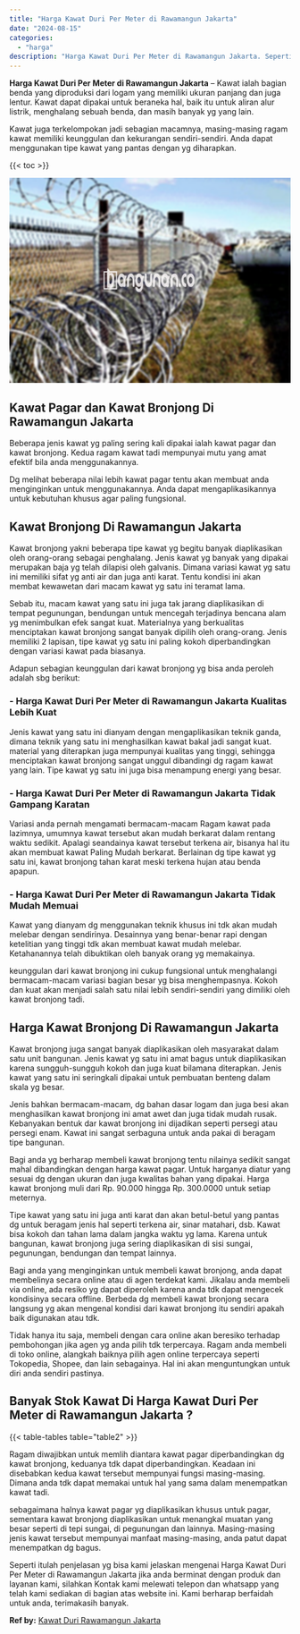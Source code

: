 ```yaml
---
title: "Harga Kawat Duri Per Meter di Rawamangun Jakarta"
date: "2024-08-15"
categories: 
  - "harga"
description: "Harga Kawat Duri Per Meter di Rawamangun Jakarta. Seperti itulah penjelasan yg bisa kami jelaskan mengenai Harga Kawat Duri Per Meter di Rawamangun Jakarta j..."
---
```


**Harga Kawat Duri Per Meter di Rawamangun Jakarta** – Kawat ialah bagian benda yang diproduksi dari logam yang memiliki ukuran panjang dan juga lentur. Kawat dapat dipakai untuk beraneka hal, baik itu untuk aliran alur listrik, menghalang sebuah benda, dan masih banyak yg yang lain.

Kawat juga terkelompokan jadi sebagian macamnya, masing-masing ragam kawat memiliki keunggulan dan kekurangan sendiri-sendiri. Anda dapat menggunakan tipe kawat yang pantas dengan yg diharapkan.

{{< toc >}}

![Harga Kawat Duri Per Meter di Rawamangun Jakarta](/images/jual-kawat-murah43.png)

## Kawat Pagar dan Kawat Bronjong Di Rawamangun Jakarta

Beberapa jenis kawat yg paling sering kali dipakai ialah kawat pagar dan kawat bronjong. Kedua ragam kawat tadi mempunyai mutu yang amat efektif bila anda menggunakannya.

Dg melihat beberapa nilai lebih kawat pagar tentu akan membuat anda menginginkan untuk menggunakannya. Anda dapat mengaplikasikannya untuk kebutuhan khusus agar paling fungsional.

## Kawat Bronjong Di Rawamangun Jakarta

Kawat bronjong yakni beberapa tipe kawat yg begitu banyak diaplikasikan oleh orang-orang sebagai penghalang. Jenis kawat yg banyak yang dipakai merupakan baja yg telah dilapisi oleh galvanis. Dimana variasi kawat yg satu ini memiliki sifat yg anti air dan juga anti karat. Tentu kondisi ini akan membat kewawetan dari macam kawat yg satu ini teramat lama.

Sebab itu, macam kawat yang satu ini juga tak jarang diaplikasikan di tempat pegunungan, bendungan untuk mencegah terjadinya bencana alam yg menimbulkan efek sangat kuat. Materialnya yang berkualitas menciptakan kawat bronjong sangat banyak dipilih oleh orang-orang. Jenis memiliki 2 lapisan, tipe kawat yg satu ini paling kokoh diperbandingkan dengan variasi kawat pada biasanya.

Adapun sebagian keunggulan dari kawat bronjong yg bisa anda peroleh adalah sbg berikut:

### \- Harga Kawat Duri Per Meter di Rawamangun Jakarta Kualitas Lebih Kuat

Jenis kawat yang satu ini dianyam dengan mengaplikasikan teknik ganda, dimana teknik yang satu ini menghasilkan kawat bakal jadi sangat kuat. material yang diterapkan juga mempunyai kualitas yang tinggi, sehingga menciptakan kawat bronjong sangat unggul dibandingi dg ragam kawat yang lain. Tipe kawat yg satu ini juga bisa menampung energi yang besar.

### \- Harga Kawat Duri Per Meter di Rawamangun Jakarta Tidak Gampang Karatan

Variasi anda pernah mengamati bermacam-macam Ragam kawat pada lazimnya, umumnya kawat tersebut akan mudah berkarat dalam rentang waktu sedikit. Apalagi seandainya kawat tersebut terkena air, bisanya hal itu akan membuat kawat Paling Mudah berkarat. Berlainan dg tipe kawat yg satu ini, kawat bronjong tahan karat meski terkena hujan atau benda apapun.

### \- Harga Kawat Duri Per Meter di Rawamangun Jakarta Tidak Mudah Memuai

Kawat yang dianyam dg menggunakan teknik khusus ini tdk akan mudah melebar dengan sendirinya. Desainnya yang benar-benar rapi dengan ketelitian yang tinggi tdk akan membuat kawat mudah melebar. Ketahanannya telah dibuktikan oleh banyak orang yg memakainya.

keunggulan dari kawat bronjong ini cukup fungsional untuk menghalangi bermacam-macam variasi bagian besar yg bisa menghempasnya. Kokoh dan kuat akan menjadi salah satu nilai lebih sendiri-sendiri yang dimiliki oleh kawat bronjong tadi.

## Harga Kawat Bronjong Di Rawamangun Jakarta

Kawat bronjong juga sangat banyak diaplikasikan oleh masyarakat dalam satu unit bangunan. Jenis kawat yg satu ini amat bagus untuk diaplikasikan karena sungguh-sungguh kokoh dan juga kuat bilamana diterapkan. Jenis kawat yang satu ini seringkali dipakai untuk pembuatan benteng dalam skala yg besar.

Jenis bahkan bermacam-macam, dg bahan dasar logam dan juga besi akan menghasilkan kawat bronjong ini amat awet dan juga tidak mudah rusak. Kebanyakan bentuk dar kawat bronjong ini dijadikan seperti persegi atau persegi enam. Kawat ini sangat serbaguna untuk anda pakai di beragam tipe bangunan.

Bagi anda yg berharap membeli kawat bronjong tentu nilainya sedikit sangat mahal dibandingkan dengan harga kawat pagar. Untuk harganya diatur yang sesuai dg dengan ukuran dan juga kwalitas bahan yang dipakai. Harga kawat bronjong muli dari Rp. 90.000 hingga Rp. 300.0000 untuk setiap meternya.

Tipe kawat yang satu ini juga anti karat dan akan betul-betul yang pantas dg untuk beragam jenis hal seperti terkena air, sinar matahari, dsb. Kawat bisa kokoh dan tahan lama dalam jangka waktu yg lama. Karena untuk bangunan, kawat bronjong juga sering diaplikasikan di sisi sungai, pegunungan, bendungan dan tempat lainnya.

Bagi anda yang menginginkan untuk membeli kawat bronjong, anda dapat membelinya secara online atau di agen terdekat kami. Jikalau anda membeli via online, ada resiko yg dapat diperoleh karena anda tdk dapat mengecek kondisinya secara offline. Berbeda dg membeli kawat bronjong secara langsung yg akan mengenal kondisi dari kawat bronjong itu sendiri apakah baik digunakan atau tdk.

Tidak hanya itu saja, membeli dengan cara online akan beresiko terhadap pembohongan jika agen yg anda pilih tdk terpercaya. Ragam anda membeli di toko online, alangkah baiknya pilih agen online terpercaya seperti Tokopedia, Shopee, dan lain sebagainya. Hal ini akan menguntungkan untuk diri anda sendiri pastinya.

## Banyak Stok Kawat Di Harga Kawat Duri Per Meter di Rawamangun Jakarta ?

{{< table-tables table="table2" >}}

Ragam diwajibkan untuk memlih diantara kawat pagar diperbandingkan dg kawat bronjong, keduanya tdk dapat diperbandingkan. Keadaan ini disebabkan kedua kawat tersebut mempunyai fungsi masing-masing. Dimana anda tdk dapat memakai untuk hal yang sama dalam menempatkan kawat tadi.

sebagaimana halnya kawat pagar yg diaplikasikan khusus untuk pagar, sementara kawat bronjong diaplikasikan untuk menangkal muatan yang besar seperti di tepi sungai, di pegunungan dan lainnya. Masing-masing jenis kawat tersebut mempunyai manfaat masing-masing, anda patut dapat menempatkan dg bagus.

Seperti itulah penjelasan yg bisa kami jelaskan mengenai Harga Kawat Duri Per Meter di Rawamangun Jakarta jika anda berminat dengan produk dan layanan kami, silahkan Kontak kami melewati telepon dan whatsapp yang telah kami sediakan di bagian atas website ini. Kami berharap berfaidah untuk anda, terimakasih banyak.

**Ref by:** [Kawat Duri Rawamangun Jakarta](https://id.wikipedia.org/wiki/Kawat)
